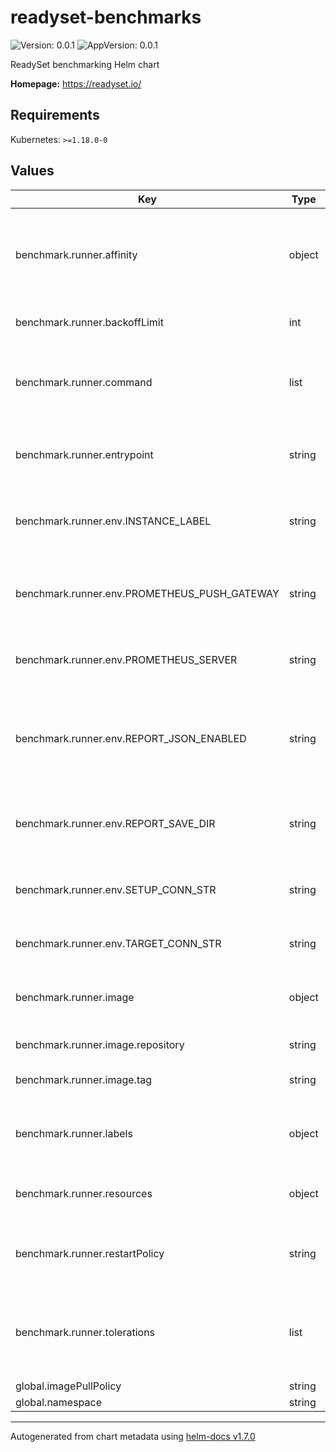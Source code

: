 # readyset-benchmarks

![Version: 0.0.1](https://img.shields.io/badge/Version-0.0.1-informational?style=flat-square) ![AppVersion: 0.0.1](https://img.shields.io/badge/AppVersion-0.0.1-informational?style=flat-square)

ReadySet benchmarking Helm chart

**Homepage:** <https://readyset.io/>

## Requirements

Kubernetes: `>=1.18.0-0`

## Values

| Key | Type | Default | Description |
|-----|------|---------|-------------|
| benchmark.runner.affinity | object | `{"nodeAffinity":{"requiredDuringSchedulingIgnoredDuringExecution":{"nodeSelectorTerms":[{"matchExpressions":[{"key":"readyset.io/worker","operator":"In","values":["benchmarks"]}]}]}},"podAntiAffinity":{"requiredDuringSchedulingIgnoredDuringExecution":[{"labelSelector":{"matchExpressions":[{"key":"app","operator":"In","values":["benchmarks"]}]},"topologyKey":"kubernetes.io/hostname"}]}}` | By default, we're requesting only 1 runner to run per EC2. |
| benchmark.runner.backoffLimit | int | `0` | Kubernetes job max retries |
| benchmark.runner.command | list | `["/usr/src/app/scripts/run-mysql-benchmark-ci.sh"]` | Command passed to entrypoint of benchmark runner container |
| benchmark.runner.entrypoint | string | `"/bin/bash"` | Entrypoint for benchmark runner container |
| benchmark.runner.env.INSTANCE_LABEL | string | `"${PROM_INSTANCE_LABEL}"` | Instance label to tag all Prometheus metrics with |
| benchmark.runner.env.PROMETHEUS_PUSH_GATEWAY | string | `"http://prom-pushgw-prometheus-pushgateway:9091"` | Prometheus push gateway host for benchmark metrics |
| benchmark.runner.env.PROMETHEUS_SERVER | string | `"http://prom-stack-kube-prometheus-prometheus:9090"` | Prometheus hostname for benchmark metrics |
| benchmark.runner.env.REPORT_JSON_ENABLED | string | `"enabled"` | Tells entrypoint script to serialize all results in a single json string at the end of tests |
| benchmark.runner.env.REPORT_SAVE_DIR | string | `"/tmp/benchmark-results"` | Location benchmark runner with save report files |
| benchmark.runner.env.SETUP_CONN_STR | string | `"mysql://root:root@mysql/test"` | Connection string pointing at RDS hostname |
| benchmark.runner.env.TARGET_CONN_STR | string | `""` | Connection string to adapter NLB |
| benchmark.runner.image | object | `{"repository":"305232526136.dkr.ecr.us-east-2.amazonaws.com/readyset-benchmarks","tag":"0.1.2"}` | Image configuration for benchmark runner |
| benchmark.runner.image.repository | string | `"305232526136.dkr.ecr.us-east-2.amazonaws.com/readyset-benchmarks"` | Benchmark repository |
| benchmark.runner.image.tag | string | `"0.1.2"` | Benchmark repo image tag |
| benchmark.runner.labels | object | `{"app":"benchmarks","buildNumber":1,"rdbms":"mysql"}` | Labels applied to any benchmark runner jobs |
| benchmark.runner.resources | object | `{"requests":{"cpu":"1500m","memory":"5000Mi"}}` | Resource controls for benchmark runner pods |
| benchmark.runner.restartPolicy | string | `"Never"` | Kubernetes job restart behavior for benchmark runners |
| benchmark.runner.tolerations | list | `[{"effect":"NoSchedule","key":"benchmarks","operator":"Exists"}]` | By default we only tolerate nodes designated for benchmarks. |
| global.imagePullPolicy | string | `"IfNotPresent"` |  |
| global.namespace | string | `"build"` |  |

----------------------------------------------
Autogenerated from chart metadata using [helm-docs v1.7.0](https://github.com/norwoodj/helm-docs/releases/v1.7.0)
